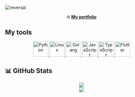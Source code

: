 ![reversal](https://capsule-render.vercel.app/api?type=waving&height=295&color=gradient&customColorList=0,2,5,8,12,15,20&text=Hello%20Friend&fontColor=FFFFFF&reversal=false&section=header&rotate=0&animation=fadeIn)

<p align="center">
  🌐 <a href="https://mykyttem.github.io/portfolio-mr/" target="_blank"><b>My portfolio</b></a>
</p>

## My tools
<div align="center">
    <a href="https://www.python.org/" target="_blank"> 
        <img alt="Python" height="50px" src="https://cdn.jsdelivr.net/gh/devicons/devicon/icons/python/python-original.svg" />
    </a>
    <a href="https://www.linux.org/" target="_blank"> 
        <img alt="Linux" height="50px" src="https://cdn.jsdelivr.net/gh/devicons/devicon/icons/linux/linux-original.svg" />
    </a>
    <a href="https://golang.org/" target="_blank"> 
        <img alt="Golang" height="50px" src="https://cdn.jsdelivr.net/gh/devicons/devicon/icons/go/go-original.svg" />
    </a>
    <a href="https://www.javascript.com/" target="_blank"> 
        <img alt="JavaScript" height="50px" src="https://cdn.jsdelivr.net/gh/devicons/devicon/icons/javascript/javascript-original.svg" />
    </a>
    <a href="https://www.typescriptlang.org/" target="_blank"> 
        <img alt="TypeScript" height="50px" src="https://cdn.jsdelivr.net/gh/devicons/devicon/icons/typescript/typescript-original.svg" />
    </a>
    <a href="https://flutter.dev/" target="_blank"> 
        <img alt="Flutter" height="50px" src="https://cdn.jsdelivr.net/gh/devicons/devicon/icons/flutter/flutter-original.svg" />
    </a>
</div>

## 📊 GitHub Stats

<div align="center">
    <img src="https://github-readme-stats.vercel.app/api?username=mykyttem&hide_border=true&theme=radical&show_icons=true&border_radius=25px" />
</div>

<div align="center">
    <img src="https://github-readme-stats.vercel.app/api/top-langs/?username=mykyttem&hide_border=true&theme=radical&border_radius=25px&layout=donut" />
</div>
